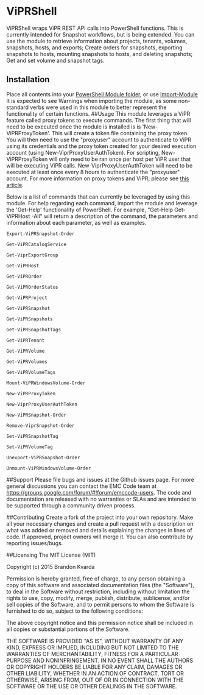 # ViPRShell 

ViPRShell wraps ViPR REST API calls into PowerShell functions. This is currently intended for Snapshot workflows, but is being extended. You can use the module to retrieve information about 
projects, tenants, volumes, snapshots, hosts, and exports; Create orders for snapshots, exporting snapshots to hosts, mounting snapshots to hosts, and deleting snapshots; Get and set volume and snapshot tags.  

## Installation

Place all contents into your [PowerShell Module folder](https://msdn.microsoft.com/en-us/library/dd878350%28v=vs.85%29.aspx), or use [Import-Module](https://technet.microsoft.com/en-us/library/hh849725.aspx)
It is expected to see Warnings when importing the module, as some non-standard verbs were used in this module to better represent the functionality of certain functions. 
##Usage
This module leverages a ViPR feature called proxy tokens to execute commands. The first thing that will need to be executed once the module is installed is is 'New-ViPRProxyToken'. This will create a token file containing the proxy token. 
You will then need to use the "proxyuser" account to authenticate to ViPR using its credentials and the proxy token created for your desired execution account (using New-ViprProxyUserAuthToken). For scripting, New-ViPRProxyToken will
only need to be ran once per host per ViPR user that will be executing ViPR calls. New-ViprProxyUserAuthToken will need to be executed at least once every 8 hours to authenticate the "proxyuser" account. For more information on proxy tokens and ViPR,
please see [this article](http://www.emc.com/techpubs/vipr/run_rest_api_script_proxy_user-4.htm).

Below is a list of commands that can currently be leveraged by using this module. For help regarding each command, import the module and leverage the 'Get-Help' functionality of PowerShell.
For example, "Get-Help Get-ViPRHost -All" will return a description of the command, the parameters and information about each parameter, as well as examples. 
```
Export-ViPRSnapshot-Order
```
```
Get-ViPRCatalogService
```
```
Get-ViprExportGroup
```
```
Get-ViPRHost
```
```
Get-ViPROrder
```
```
Get-ViPROrderStatus
```
```
Get-ViPRProject
```
```
Get-ViPRSnapshot
```
```
Get-ViPRSnapshots
```
```
Get-ViPRSnapshotTags
```
```
Get-ViPRTenant
```
```
Get-ViPRVolume
```
```
Get-ViPRVolumes
```
```
Get-ViPRVolumeTags
```
```
Mount-ViPRWindowsVolume-Order
```
```
New-ViPRProxyToken
```
```
New-ViprProxyUserAuthToken
```
```
New-ViPRSnapshot-Order
```
```
Remove-ViprSnapshot-Order
```
```
Set-ViPRSnapshotTag
```
```
Set-ViPRVolumeTag
```
```
Unexport-ViPRSnapshot-Order
```
```
Unmount-ViPRWindowsVolume-Order
```


##Support
Please file bugs and issues at the Github issues page. For more general discussions you can contact the EMC Code team at <https://groups.google.com/forum/#!forum/emccode-users>. The code and 
documentation are released with no warranties or SLAs and are intended to be supported through a community driven process. 

##Contributing
Create a fork of the project into your own repository. Make all your necessary changes and create a pull request with a description on what was added or removed and details explaining the changes in lines of code. If approved, project owners will merge it. You can also contribute by reporting issues/bugs. 

##Licensing
The MIT License (MIT)

Copyright (c) 2015 Brandon Kvarda

Permission is hereby granted, free of charge, to any person obtaining a copy of this software and associated documentation files (the "Software"), to deal in the Software without restriction, including without limitation the rights to use, copy, modify, merge, publish, distribute, sublicense, and/or sell copies of the Software, and to permit persons to whom the Software is furnished to do so, subject to the following conditions:

The above copyright notice and this permission notice shall be included in all copies or substantial portions of the Software.

THE SOFTWARE IS PROVIDED "AS IS", WITHOUT WARRANTY OF ANY KIND, EXPRESS OR IMPLIED, INCLUDING BUT NOT LIMITED TO THE WARRANTIES OF MERCHANTABILITY, FITNESS FOR A PARTICULAR PURPOSE AND NONINFRINGEMENT. IN NO EVENT SHALL THE AUTHORS OR COPYRIGHT HOLDERS BE LIABLE FOR ANY CLAIM, DAMAGES OR OTHER LIABILITY, WHETHER IN AN ACTION OF CONTRACT, TORT OR OTHERWISE, ARISING FROM, OUT OF OR IN CONNECTION WITH THE SOFTWARE OR THE USE OR OTHER DEALINGS IN THE SOFTWARE.